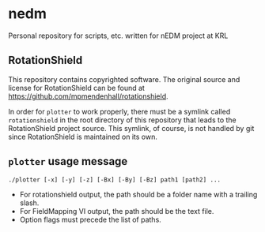 nedm
====

Personal repository for scripts, etc. written for nEDM project at KRL

RotationShield
--------------

This repository contains copyrighted software. The original source and
license for RotationShield can be found at <https://github.com/mpmendenhall/rotationshield>.

In order for `plotter` to work properly, there must be a symlink called `rotationshield` in
the root directory of this repository that leads to the RotationShield project source. This
symlink, of course, is not handled by git since RotationShield is maintained on its own.

`plotter` usage message
-----------------------
`./plotter [-x] [-y] [-z] [-Bx] [-By] [-Bz] path1 [path2] ...`
 * For rotationshield output, the path should be a folder name with
    a trailing slash.
 * For FieldMapping VI output, the path should be the text file.
 * Option flags must precede the list of paths.

